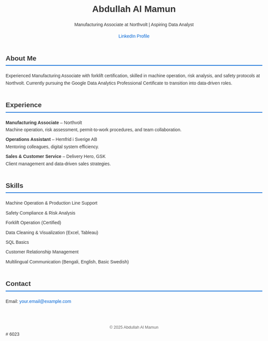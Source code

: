 <!DOCTYPE html>
<html lang="en">
<head>
  <meta charset="UTF-8" />
  <meta name="viewport" content="width=device-width, initial-scale=1" />
  <title>Abdullah Al Mamun | Portfolio</title>
  <style>
    body {
      font-family: Arial, sans-serif;
      max-width: 800px;
      margin: 40px auto;
      line-height: 1.6;
      color: #333;
      padding: 0 20px;
    }
    header {
      text-align: center;
      margin-bottom: 40px;
    }
    h1 {
      margin-bottom: 5px;
    }
    a {
      color: #0366d6;
      text-decoration: none;
    }
    a:hover {
      text-decoration: underline;
    }
    section {
      margin-bottom: 40px;
    }
    h2 {
      border-bottom: 2px solid #0366d6;
      padding-bottom: 5px;
      margin-bottom: 20px;
    }
    ul {
      list-style-type: none;
      padding-left: 0;
    }
    ul li {
      margin-bottom: 8px;
    }
    footer {
      text-align: center;
      color: #666;
      font-size: 0.9em;
      margin-top: 60px;
    }
  </style>
</head>
<body>
  <header>
    <h1>Abdullah Al Mamun</h1>
    <p>Manufacturing Associate at Northvolt | Aspiring Data Analyst</p>
    <p><a href="https://www.linkedin.com/in/abdullah-al-mamun-b5564194/" target="_blank">LinkedIn Profile</a></p>
  </header>

  <section>
    <h2>About Me</h2>
    <p>
      Experienced Manufacturing Associate with forklift certification, skilled in machine operation, risk analysis, and safety protocols at Northvolt. Currently pursuing the Google Data Analytics Professional Certificate to transition into data-driven roles.
    </p>
  </section>

  <section>
    <h2>Experience</h2>
    <ul>
      <li><strong>Manufacturing Associate</strong> – Northvolt<br />Machine operation, risk assessment, permit-to-work procedures, and team collaboration.</li>
      <li><strong>Operations Assistant</strong> – Hemfrid i Sverige AB<br />Mentoring colleagues, digital system efficiency.</li>
      <li><strong>Sales & Customer Service</strong> – Delivery Hero, GSK<br />Client management and data-driven sales strategies.</li>
    </ul>
  </section>

  <section>
    <h2>Skills</h2>
    <ul>
      <li>Machine Operation & Production Line Support</li>
      <li>Safety Compliance & Risk Analysis</li>
      <li>Forklift Operation (Certified)</li>
      <li>Data Cleaning & Visualization (Excel, Tableau)</li>
      <li>SQL Basics</li>
      <li>Customer Relationship Management</li>
      <li>Multilingual Communication (Bengali, English, Basic Swedish)</li>
    </ul>
  </section>

  <section>
    <h2>Contact</h2>
    <p>Email: <a href="mailto:your.email@example.com">your.email@example.com</a></p>
  </section>

  <footer>
    &copy; 2025 Abdullah Al Mamun
  </footer>
</body>
</html>
# 6023
